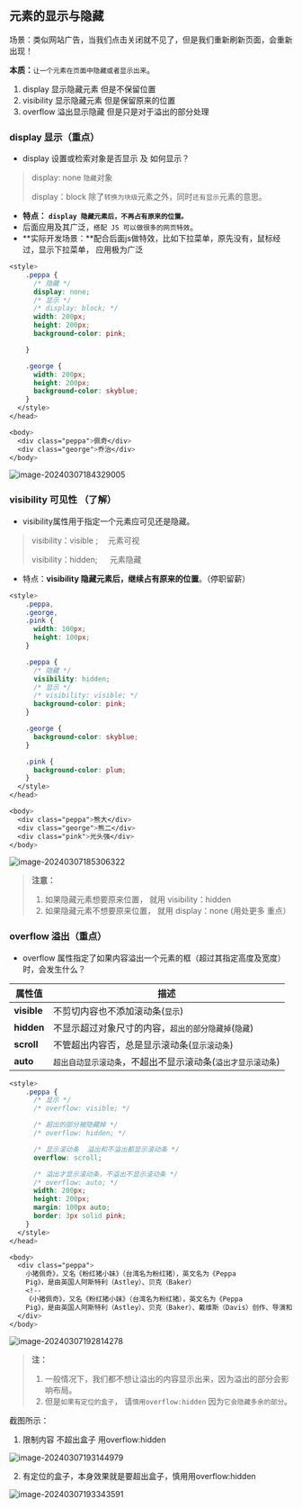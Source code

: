 

## 元素的显示与隐藏

场景：类似网站广告，当我们点击关闭就不见了，但是我们重新刷新页面，会重新出现！

**本质：**`让一个元素在页面中隐藏或者显示出来`。

1. display 显示隐藏元素 但是不保留位置
2. visibility 显示隐藏元素 但是保留原来的位置
3. overflow 溢出显示隐藏 但是只是对于溢出的部分处理



### display 显示（重点）

- display 设置或检索对象是否显示 及 如何显示？


>display: none `隐藏`对象
>
>display：block 除了`转换为块级`元素之外，同时`还有显示`元素的意思。

- **特点：**  **`display 隐藏元素后，不再占有原来的位置。`**
- 后面应用及其广泛，`搭配 JS 可以做很多的网页特效`。
- **实际开发场景：**配合后面js做特效，比如下拉菜单，原先没有，鼠标经过，显示下拉菜单， 应用极为广泛

```css
<style>
    .peppa {
      /* 隐藏 */
      display: none;
      /* 显示 */
      /* display: block; */
      width: 200px;
      height: 200px;
      background-color: pink;

    }

    .george {
      width: 200px;
      height: 200px;
      background-color: skyblue;
    }
  </style>
</head>

<body>
  <div class="peppa">佩奇</div>
  <div class="george">乔治</div>
</body>
```

![image-20240307184329005](http://images.newstar.net.cn/sally-imgsimage-20240307184329005.png)



### visibility 可见性 （了解）

- visibility属性用于指定一个元素应可见还是隐藏。


> visibility：visible ; 　元素可视
>
> visibility：hidden; 　  元素隐藏

- 特点：**visibility 隐藏元素后，继续占有原来的位置**。（停职留薪）


```css
<style>
    .peppa,
    .george,
    .pink {
      width: 100px;
      height: 100px;
    }

    .peppa {
      /* 隐藏 */
      visibility: hidden;
      /* 显示 */
      /* visibility: visible; */
      background-color: pink;
    }

    .george {
      background-color: skyblue;
    }

    .pink {
      background-color: plum;
    }
  </style>
</head>

<body>
  <div class="peppa">熊大</div>
  <div class="george">熊二</div>
  <div class="pink">光头强</div>
</body>
```

![image-20240307185306322](http://images.newstar.net.cn/sally-imgsimage-20240307185306322.png)



> **注意：** 
>
> 1. 如果隐藏元素想要原来位置， 就用 visibility：hidden
> 2. 如果隐藏元素不想要原来位置， 就用 display：none  (用处更多 重点）





### overflow 溢出（重点）

- overflow 属性指定了如果内容溢出一个元素的框（超过其指定高度及宽度）时，会发生什么？

| 属性值      | 描述                                                         |
| ----------- | ------------------------------------------------------------ |
| **visible** | 不剪切内容也不添加滚动条(`显示`)                             |
| **hidden**  | 不显示超过对象尺寸的内容，`超出的部分隐藏掉`(`隐藏`)         |
| **scroll**  | 不管超出内容否，总是显示滚动条(`显示滚动条`)                 |
| **auto**    | `超出自动显示滚动条`，不超出不显示滚动条(`溢出才显示滚动条`) |

```css
<style>
    .peppa {
      /* 显示 */
      /* overflow: visible; */

      /* 超出的部分被隐藏掉 */
      /* overflow: hidden; */

      /* 显示滚动条  溢出和不溢出都显示滚动条 */
      overflow: scroll;

      /* 溢出才显示滚动条，不溢出不显示滚动条 */
      /* overflow: auto; */
      width: 200px;
      height: 200px;
      margin: 100px auto;
      border: 3px solid pink;
    }
  </style>
</head>

<body>
  <div class="peppa">
    小猪佩奇》，又名《粉红猪小妹》（台湾名为粉红猪），英文名为《Peppa
    Pig》，是由英国人阿斯特利（Astley）、贝克（Baker）
    <!-- 
    《小猪佩奇》，又名《粉红猪小妹》（台湾名为粉红猪），英文名为《Peppa
    Pig》，是由英国人阿斯特利（Astley）、贝克（Baker）、戴维斯（Davis）创作、导演和制作的一部英国学前电视动画片，也是历年来最具潜力的学前儿童品牌。故事围绕小猪佩奇与家人的愉快经历，幽默而有趣，藉此宣扬传统家庭观念与友情，鼓励小朋友们体验生活。 -->
  </div>
</body>
```



![image-20240307192814278](http://images.newstar.net.cn/sally-imgsimage-20240307192814278.png)

> **注：**
>
> 1. 一般情况下，我们都不想让溢出的内容显示出来，因为溢出的部分会影响布局。
> 2. 但是`如果有定位的盒子`， 请`慎用overflow:hidden`  因为`它会隐藏多余的部分`。



截图所示：

1. 限制内容 不超出盒子 用overflow:hidden

 ![image-20240307193144979](http://images.newstar.net.cn/sally-imgsimage-20240307193144979.png)  

2. 有定位的盒子，本身效果就是要超出盒子，慎用用overflow:hidden

![image-20240307193343591](http://images.newstar.net.cn/sally-imgsimage-20240307193343591.png)